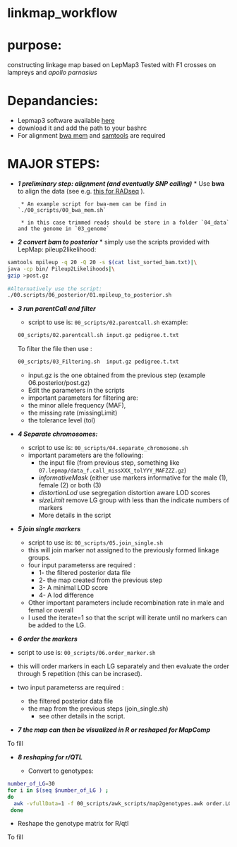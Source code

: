 # linkmap_workflow

# purpose:

constructing linkage map based on LepMap3 
Tested with F1 crosses on lampreys and *apollo parnasius*  


# Depandancies: 
   * Lepmap3 software available [here](https://sourceforge.net/p/lep-map3/code/ci/master/tree/)
   * download it and add the path to your bashrc
   * For alignment [bwa mem](https://sourceforge.net/projects/bio-bwa/files/) and [samtools](http://www.htslib.org) are required      
    


# **MAJOR STEPS:** 

 * **_1 preliminary step: alignment (and eventually SNP calling)_**
        * Use **bwa** to align the data (see e.g. [this for RADseq](https://github.com/QuentinRougemont/stacks_v2_workflow/blob/master/00-scripts/04.bwa_mem_align_reads_pe.sh) ).  
        
        * An example script for bwa-mem can be find in `./00_scripts/00_bwa_mem.sh`   
        
        * in this case trimmed reads should be store in a folder `04_data` and the genome in `03_genome`  
          

 * **_2 convert bam to posterior_**
        * simply use the scripts provided with LepMap: pileup2likelihood:
 
 ```bash
 samtools mpileup -q 20 -Q 20 -s $(cat list_sorted_bam.txt)|\
 java -cp bin/ Pileup2Likelihoods|\
 gzip >post.gz  
        
 #Alternatively use the script:
 ./00.scripts/06_posterior/01.mpileup_to_posterior.sh
 ```

* **_3 run parentCall and filter_**
    * script to use is: `00_scripts/02.parentcall.sh` 
    example: 
    ```sh
    00_scripts/02.parentcall.sh input.gz pedigree.t.txt
    ```
    
    To filter the file then use : 
    ```bash
    00_scripts/03_Filtering.sh  input.gz pedigree.t.txt
    ```
    
    * input.gz is the one obtained from the previous step (example 06.posterior/post.gz)  
    * Edit the parameters in the scripts  
    * important parameters for filtering are:
     * the minor allele frequency (MAF), 
     * the missing rate (missingLimit)
     * the tolerance level (tol)  
     
     
* **_4 Separate chromosomes:_**
  * script to use is: `00_scripts/04.separate_chromosome.sh`
  * important parameters are the following: 
    * the input file (from previous step, something like `07.lepmap/data_f.call_missXXX_tolYYY_MAFZZZ.gz`)  
    * *informativeMask* (either use markers informative for the male (1), female (2) or both (3)  
    * *distortionLod* use segregation distortion aware LOD scores  
    * *sizeLimit* remove LG group with less than the indicate numbers of markers
    * More details in the script  
   
* **_5 join single markers_**
  * script to use is: `00_scripts/05.join_single.sh` 
  * this will join marker not assigned to the previously formed linkage groups.
  * four input parameterss are required :
   	* 1- the filtered posterior data file
   	* 2- the map created from the previous step
   	* 3- A minimal LOD score
   	* 4- A lod difference
   * Other important parameters include recombination rate in male and femal or overall
   * I used the iterate=1 so that the script will iterate until no markers can be added to the LG.
   
 * **_6 order the markers_**
 * script to use is: `00_scripts/06.order_marker.sh`
  * this will order markers in each LG separately and then evaluate the order through 5 repetition (this can be incrased).  
  * two input parameterss are required :
    * the filtered posterior data file  
    * the map from the previous steps (join_single.sh) 
 	  * see other details in the script. 
 	
  
* **_7 the map can then be visualized in R or reshaped for MapComp_**  

To fill  

* **_8 reshaping for r/QTL_**  

  * Convert to genotypes:
  
```bash
number_of_LG=30
for i in $(seq $number_of_LG ) ;
do
  awk -vfullData=1 -f 00_scripts/awk_scripts/map2genotypes.awk order.LG$i.txt >map.data.LG$i.12.txt
 done
```
 
  * Reshape the genotype matrix for R/qtl   
  
 To fill
